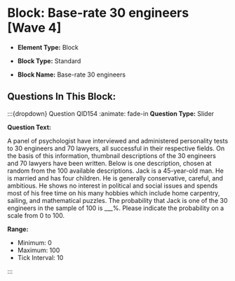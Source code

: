 # Block: Base-rate 30 engineers  [Wave 4]



- **Element Type:** Block


- **Block Type:** Standard


- **Block Name:** Base-rate 30 engineers 


## Questions In This Block:


:::{dropdown} Question QID154
:animate: fade-in
**Question Type:** Slider

**Question Text:**

A panel of psychologist have interviewed and administered personality tests to 30 engineers and 70 lawyers, all successful in their respective fields. On the basis of this information, thumbnail descriptions of the 30 engineers and 70 lawyers have been written. Below is one description, chosen at random from the 100 available descriptions. Jack is a 45-year-old man. He is married and has four children. He is generally conservative, careful, and ambitious. He shows no interest in political and social issues and spends most of his free time on his many hobbies which include home carpentry, sailing, and mathematical puzzles. The probability that Jack is one of the 30 engineers in the sample of 100 is ___%. Please indicate the probability on a scale from 0 to 100.

**Range:**

* Minimum: 0
 * Maximum: 100
 * Tick Interval: 10


:::



